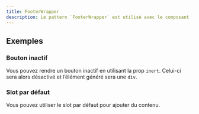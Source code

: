```yaml
---
title: FooterWrapper
description: Le pattern `FooterWrapper` est utilisé avec le composant `FooterBtn` pour afficher un pied de page.
---
```


<doc-tabs>

<doc-tab-item label="Utilisation">

<doc-example file="footer-wrapper/usage"></doc-example>

## Exemples

### Bouton inactif

Vous pouvez rendre un bouton inactif en utilisant la prop `inert`. Celui-ci sera alors désactivé et l’élément généré sera une `div`.

<doc-example file="footer-wrapper/inert"></doc-example>

### Slot par défaut

Vous pouvez utiliser le slot par défaut pour ajouter du contenu.

<doc-example file="footer-wrapper/slot"></doc-example>

</doc-tab-item>

<doc-tab-item label="API">
<doc-api name="footer-wrapper"></doc-api>
</doc-tab-item>

</doc-tabs>
